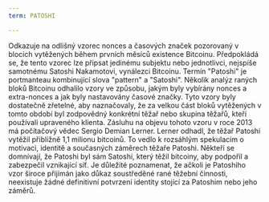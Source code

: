```yaml
---
term: PATOSHI

---
```

Odkazuje na odlišný vzorec nonces a časových značek pozorovaný v blocích vytěžených během prvních měsíců existence Bitcoinu. Předpokládá se, že tento vzorec lze připsat jedinému subjektu nebo jednotlivci, nejspíše samotnému Satoshi Nakamotovi, vynálezci Bitcoinu. Termín "Patoshi" je portmanteau kombinující slova "pattern" a "Satoshi". Několik analýz raných bloků Bitcoinu odhalilo vzory ve způsobu, jakým byly vybírány nonces a extra-nonces a jak byly nastavovány časové značky. Tyto vzory byly dostatečně zřetelné, aby naznačovaly, že za velkou část bloků vytěžených v tomto období byl zodpovědný konkrétní těžař nebo skupina těžařů, kteří používali upraveného klienta. Zásluhu na objevu tohoto vzoru v roce 2013 má počítačový vědec Sergio Demian Lerner. Lerner odhadl, že těžař Patoshi vytěžil přibližně 1,1 milionu bitcoinů. To vedlo k rozsáhlým spekulacím o motivaci, identitě a současných záměrech těžaře Patoshi. Někteří se domnívají, že Patoshi byl sám Satoshi, který těžil bitcoiny, aby podpořil a zabezpečil vznikající síť. Je důležité poznamenat, že ačkoli je Patoshiho vzor široce přijímán jako důkaz soustředěné rané těžební činnosti, neexistuje žádné definitivní potvrzení identity stojící za Patoshim nebo jeho záměrů.